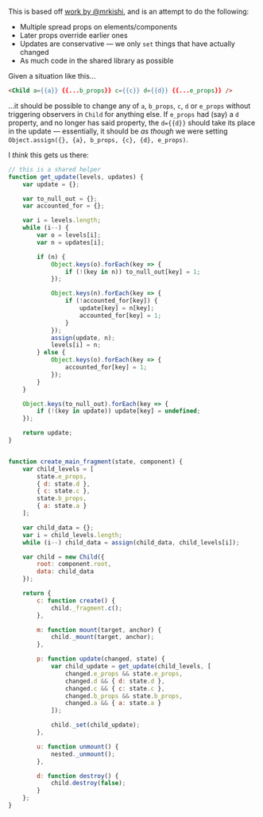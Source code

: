 This is based off [work by @mrkishi](https://gist.github.com/mrkishi/6f2e5946dd430eed08a9a951c63b8295#file-multiple-js), and is an attempt to do the following:

* Multiple spread props on elements/components
* Later props override earlier ones
* Updates are conservative — we only `set` things that have actually changed
* As much code in the shared library as possible

Given a situation like this...

```html
<Child a={{a}} {{...b_props}} c={{c}} d={{d}} {{...e_props}} />
```

...it should be possible to change any of `a`, `b_props`, `c`, `d` or `e_props` without triggering observers in `Child` for anything else. If `e_props` had (say) a `d` property, and no longer has said property, the `d={{d}}` should take its place in the update — essentially, it should be *as though* we were setting `Object.assign({}, {a}, b_props, {c}, {d}, e_props)`.

I *think* this gets us there:

```js
// this is a shared helper
function get_update(levels, updates) {
	var update = {};

	var to_null_out = {};
	var accounted_for = {};

	var i = levels.length;
	while (i--) {
		var o = levels[i];
		var n = updates[i];

		if (n) {
			Object.keys(o).forEach(key => {
				if (!(key in n)) to_null_out[key] = 1;
			});

			Object.keys(n).forEach(key => {
				if (!accounted_for[key]) {
					update[key] = n[key];
					accounted_for[key] = 1;
				}
			});
			assign(update, n);
			levels[i] = n;
		} else {
			Object.keys(o).forEach(key => {
				accounted_for[key] = 1;
			});
		}
	}

	Object.keys(to_null_out).forEach(key => {
		if (!(key in update)) update[key] = undefined;
	});

	return update;
}


function create_main_fragment(state, component) {
	var child_levels = [
		state.e_props,
		{ d: state.d },
		{ c: state.c },
		state.b_props,
		{ a: state.a }
	];

	var child_data = {};
	var i = child_levels.length;
	while (i--) child_data = assign(child_data, child_levels[i]);

	var child = new Child({
		root: component.root,
		data: child_data
	});

	return {
		c: function create() {
			child._fragment.c();
		},

		m: function mount(target, anchor) {
			child._mount(target, anchor);
		},

		p: function update(changed, state) {
			var child_update = get_update(child_levels, [
				changed.e_props && state.e_props,
				changed.d && { d: state.d },
				changed.c && { c: state.c },
				changed.b_props && state.b_props,
				changed.a && { a: state.a }
			]);

			child._set(child_update);
		},

		u: function unmount() {
			nested._unmount();
		},

		d: function destroy() {
			child.destroy(false);
		}
	};
}
```